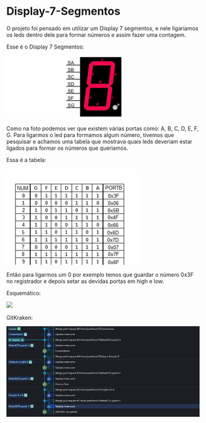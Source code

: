 # Display-7-Segmentos

O projeto foi pensado em utilizar um Display 7 segmentos, e nele ligariamos os leds dentro dele para formar números e assim fazer uma contagem.


Esse é o Display 7 Segmentos:


![](https://github.com/JoaoVictorT/Display-7-Segmentos/blob/master/Display7seg.jpg)

Como na foto podemos ver que existem várias portas como: A, B, C, D, E, F, G. Para ligarmos o led para formamos algum número, tivemos que pesquisar e achamos uma tabela que mostrava quais leds deveriam estar ligados para formar os números que queriamos.

Essa é a tabela:


![](https://github.com/JoaoVictorT/Display-7-Segmentos/blob/master/Tabela.png)

Então para ligarmos um 0 por exemplo temos que guardar o número 0x3F no registrador e depois setar as devidas portas em high e low.


Esquemático:

![](https://github.com/JoaoVictorT/Display-7-Segmentos/blob/master/Esquem%C3%A1tico/esquematico.png)

GitKraken:

![](https://github.com/JoaoVictorT/Display-7-Segmentos/blob/master/GitKraken.png)


